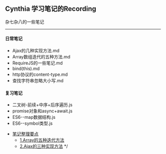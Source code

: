 ## Cynthia 学习笔记的Recording
杂七杂八的一些笔记

----
#### 日常笔记
- Ajax的几种实现方法.md
- Array数组迭代的五种方法.md
- RequireJS的一些笔记.md
- bind(this).md
- http协议的content-type.md
- 查找字符串忽略大小写.md

#### 复习笔记
+ 二叉树-前续+中序+后序遍历.js
+ promise对象和async+await.js
+ ES6--map数据结构.js
+ ES6--symbol类型.js




- [笔记整理要点](https://github.com/mrsKaneshiro/CasualNotes)
    - [1.Array的五种迭代方法](https://github.com/mrsKaneshiro/CasualNotes/blob/master/Notes/Array%E6%95%B0%E7%BB%84%E8%BF%AD%E4%BB%A3%E7%9A%84%E4%BA%94%E7%A7%8D%E6%96%B9%E6%B3%95.md)
    - [2.Ajax的三种实现方法](https://github.com/mrsKaneshiro/CasualNotes/blob/master/Notes/Ajax%E7%9A%84%E5%87%A0%E7%A7%8D%E5%AE%9E%E7%8E%B0%E6%96%B9%E6%B3%95.md)
*/
